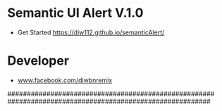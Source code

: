 # Semantic UI Alert V.1.0
- Get Started https://diw112.github.io/semanticAlert/

# Developer
  - www.facebook.com/diwbnremix

#####################################################
####################################################
